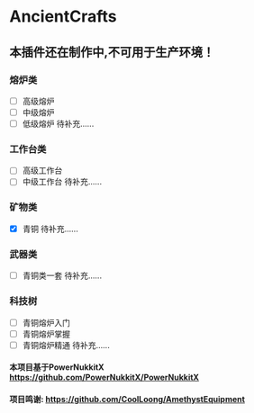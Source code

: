 # AncientCrafts
## 本插件还在制作中,不可用于生产环境！
### 熔炉类
 - [ ] 高级熔炉
 - [ ] 中级熔炉
 - [ ] 低级熔炉
 待补充......
### 工作台类
 - [ ] 高级工作台
 - [ ] 中级工作台
 待补充......
### 矿物类
 - [X] 青铜
 待补充......
### 武器类
 - [ ] 青铜类一套
 待补充......
### 科技树
 - [ ] 青铜熔炉入门
 - [ ] 青铜熔炉掌握
 - [ ] 青铜熔炉精通
 待补充......
#### 本项目基于PowerNukkitX https://github.com/PowerNukkitX/PowerNukkitX
#### 项目鸣谢: https://github.com/CoolLoong/AmethystEquipment
